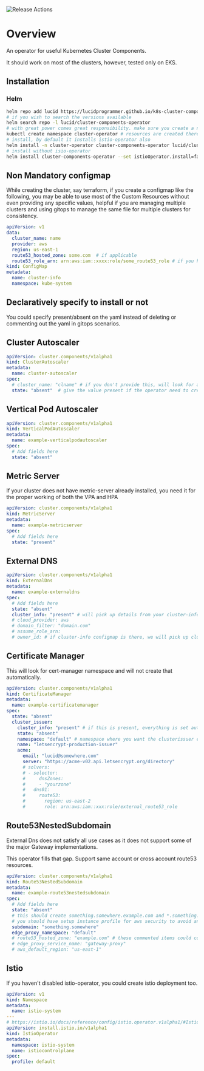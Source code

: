 ![Release Actions](https://github.com/lucidprogrammer/k8s-cluster-components/workflows/Release%20Actions/badge.svg)

# Overview

An operator for useful Kubernetes Cluster Components.

It should work on most of the clusters, however, tested only on EKS.


## Installation

### Helm

```bash
helm repo add lucid https://lucidprogrammer.github.io/k8s-cluster-components/chart/
# if you wish to search the versions available
helm search repo -l lucid/cluster-components-operator
# with great power comes great responsibility. make sure you create a namespace with access only to admins
kubectl create namespace cluster-operator # resources are created there, so avoid service account leak for non admins
# install, by default it installs istio-operator also
helm install -n cluster-operator cluster-components-operator lucid/cluster-components-operator
# install without isio-operator
helm install cluster-components-operator --set istioOperator.install=false lucid/cluster-components-operator
```

## Non Mandatory configmap

While creating the cluster, say terraform, if you create a configmap like the following, you may be able to use most of the Custom Resources without even providing any specific values, helpful if you are managing multiple clusters and using gitops to manage the same file for multiple clusters for consistency.
```yaml
apiVersion: v1
data:
  cluster_name: name
  provider: aws
  region: us-east-1
  route53_hosted_zone: some.com  # if applicable
  route53_role_arn: arn:aws:iam::xxxx:role/some_route53_role # if you have multiple aws accounts and need to assume role
kind: ConfigMap
metadata:
  name: cluster-info
  namespace: kube-system
```

## Declaratively specify to install or not

You could specify present/absent on the yaml instead of deleting or commenting out the yaml in gitops scenarios.

## Cluster Autoscaler

```yaml
apiVersion: cluster.components/v1alpha1
kind: ClusterAutoscaler
metadata:
  name: cluster-autoscaler
spec:
  # cluster_name: "clname" # if you don't provide this, will look for a configmap cluster-info in kube-system
  state: "absent"  # give the value present if the operator need to create the autoscaler.
```
## Vertical Pod Autoscaler

```yaml
apiVersion: cluster.components/v1alpha1
kind: VerticalPodAutoscaler
metadata:
  name: example-verticalpodautoscaler
spec:
  # Add fields here
  state: "absent"
```

## Metric Server
If your cluster does not have metric-server already installed, you need it for the proper working of both the VPA and HPA

```yaml
apiVersion: cluster.components/v1alpha1
kind: MetricServer
metadata:
  name: example-metricserver
spec:
  # Add fields here
  state: "present"
```
## External DNS

```yaml
apiVersion: cluster.components/v1alpha1
kind: ExternalDns
metadata:
  name: example-externaldns
spec:
  # Add fields here
  state: "absent"
  cluster_info: "present" # will pick up details from your cluster-info and configures automatically or specify other params
  # cloud_provider: aws
  # domain_filter: "domain.com"
  # assume_role_arn:
  # owner_id: # if cluster-info configmap is there, we will pick up cluster_name and use it as the owner_id
```
## Certificate Manager
This will look for cert-manager namespace and will not create that automatically.
```yaml
apiVersion: cluster.components/v1alpha1
kind: CertificateManager
metadata:
  name: example-certificatemanager
spec:
  state: "absent"
  cluster_issuer:
    cluster_info: "present" # if this is present, everything is set automatically
    state: "absent"
    namespace: "default" # namespace where you want the clusterissuer ex: istio-system
    name: "letsencrypt-production-issuer"
    acme:
      email: "lucid@somewhere.com"
      server: "https://acme-v02.api.letsencrypt.org/directory"
      # solvers:
      # - selector:
      #     dnsZones:
      #     - "yourzone"
      #   dns01:
      #     route53:
      #       region: us-east-2
      #       role: arn:aws:iam::xxx:role/external_route53_role    
```
## Route53NestedSubdomain
External Dns does not satisfy all use cases as it does not support some of the major Gateway implementations.

This operator fills that gap. Support same account or cross account route53 resources.

```yaml
apiVersion: cluster.components/v1alpha1
kind: Route53NestedSubdomain
metadata:
  name: example-route53nestedsubdomain
spec:
  # Add fields here
  state: "absent"
  # this should create something.somewhere.example.com and *.something.somewhere.example.com
  # you should have setup instance profile for aws security to avoid any keys passed for this to work.
  subdomain: "something.somewhere"
  edge_proxy_namespace: "default"
  # route53_hosted_zone: "example.com" # these commented items could come from cluster-info if you setup that.
  # edge_proxy_service_name: "gateway-proxy"
  # aws_default_region: "us-east-1"
```
## Istio
If you haven't disabled istio-operator, you could create istio deployment too.

```yaml
apiVersion: v1
kind: Namespace
metadata:
  name: istio-system
---
# https://istio.io/docs/reference/config/istio.operator.v1alpha1/#IstioOperatorSpec
apiVersion: install.istio.io/v1alpha1
kind: IstioOperator
metadata:
  namespace: istio-system
  name: istiocontrolplane
spec:
  profile: default

```